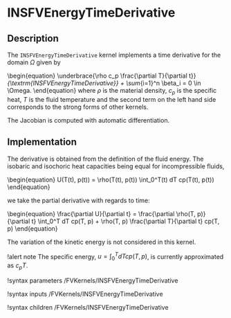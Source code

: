 # INSFVEnergyTimeDerivative

## Description

The `INSFVEnergyTimeDerivative` kernel implements a time derivative for the domain $\Omega$ given by

\begin{equation}
\underbrace{\rho c_p \frac{\partial T}{\partial t}}_{\textrm{INSFVEnergyTimeDerivative}} +
\sum_{i=1}^n \beta_i = 0 \in \Omega.
\end{equation}
where $\rho$ is the material density, $c_p$ is the specific heat, $T$ is the fluid temperature and the
second term on the left hand side corresponds to the strong forms of other kernels.

The Jacobian is computed with automatic differentiation.

## Implementation

The derivative is obtained from the definition of the fluid energy. The isobaric and isochoric heat
capacities being equal for incompressible fluids,

\begin{equation}
U(T(t), p(t)) = \rho(T(t), p(t)) \int_0^T(t) dT cp(T(t), p(t))
\end{equation}

we take the partial derivative with regards to time:

\begin{equation}
\frac{\partial U}{\partial t} = \frac{\partial \rho(T, p)}{\partial t} \int_0^T dT cp(T, p) + \rho(T, p) \frac{\partial T}{\partial t} cp(T, p)
\end{equation}

The variation of the kinetic energy is not considered in this kernel.

!alert note
The specific energy, $u = \int_0^T dT cp(T, p)$, is currently approximated as $c_p T$.

!syntax parameters /FVKernels/INSFVEnergyTimeDerivative

!syntax inputs /FVKernels/INSFVEnergyTimeDerivative

!syntax children /FVKernels/INSFVEnergyTimeDerivative
